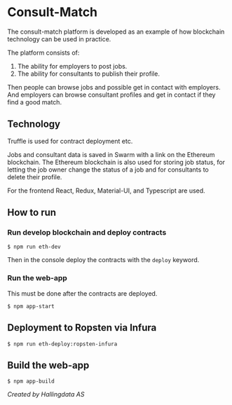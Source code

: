 # Consult-Match
The consult-match platform is developed as an example of how blockchain technology can be used in practice.

The platform consists of:
1. The ability for employers to post jobs.
2. The ability for consultants to publish their profile.

Then people can browse jobs and possible get in contact with employers. And employers can browse consultant profiles and get in contact if they find a good match.

## Technology
Truffle is used for contract deployment etc.

Jobs and consultant data is saved in Swarm with a link on the Ethereum blockchain.
The Ethereum blockchain is also used for storing job status, for letting the job owner change the status of a job and for consultants to delete their profile.

For the frontend React, Redux, Material-UI, and Typescript are used. 

## How to run
### Run develop blockchain and deploy contracts
```
$ npm run eth-dev
```
Then in the console deploy the contracts with the `deploy` keyword.

### Run the web-app
This must be done after the contracts are deployed.
```
$ npm app-start
```

## Deployment to Ropsten via Infura
```
$ npm run eth-deploy:ropsten-infura
```

## Build the web-app
```
$ npm app-build
```

*Created by Hallingdata AS*
